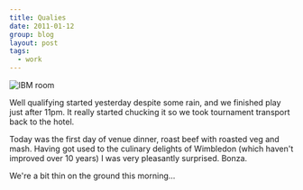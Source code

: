 ```yaml
---
title: Qualies
date: 2011-01-12
group: blog
layout: post
tags:
  - work
---
```

![IBM room](/images/uploads/2011/01/19958203-photo.JPG)

Well qualifying started yesterday despite some rain, and we finished play just after 11pm. It really started chucking it so we took tournament transport back to the hotel.

Today was the first day of venue dinner, roast beef with roasted veg and mash. Having got used to the culinary delights of Wimbledon (which haven't improved over 10 years) I was very pleasantly surprised. Bonza.

We're a bit thin on the ground this morning...